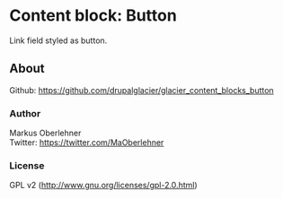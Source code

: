 # Content block: Button
Link field styled as button.

## About
Github: https://github.com/drupalglacier/glacier_content_blocks_button

### Author
Markus Oberlehner  
Twitter: https://twitter.com/MaOberlehner

### License
GPL v2 (http://www.gnu.org/licenses/gpl-2.0.html)

